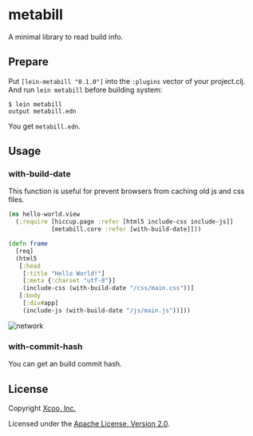 # metabill

<!-- [![Clojars Project](https://img.shields.io/clojars/v/xcoo/clj-build-date.svg)](https://clojars.org/xcoo/clj-build-date) -->

A minimal library to read build info.

## Prepare

Put `[lein-metabill "0.1.0"]` into the `:plugins` vector of your project.clj.
And run `lein metabill` before building system:

```
$ lein metabill
output metabill.edn
```

You get `metabill.edn`.

## Usage

### with-build-date

This function is useful for prevent browsers from caching old js and css files.

```clojure
(ns hello-world.view
  (:require [hiccup.page :refer [html5 include-css include-js]]
            [metabill.core :refer [with-build-date]]))

(defn frame
  [req]
  (html5
   [:head
    [:title "Hello World!"]
    [:meta {:charset "utf-8"}]
    (include-css (with-build-date "/css/main.css"))]
   [:body
    [:div#app]
    (include-js (with-build-date "/js/main.js"))]))
```

![network](https://raw.githubusercontent.com/xcoo/clj-build-date/master/img/network.png)

### with-commit-hash

You can get an build commit hash.

## License

Copyright [Xcoo, Inc.][xcoo]

Licensed under the [Apache License, Version 2.0][apache-license-2.0].

[xcoo]: https://xcoo.jp/
[apache-license-2.0]: http://www.apache.org/licenses/LICENSE-2.0.html
